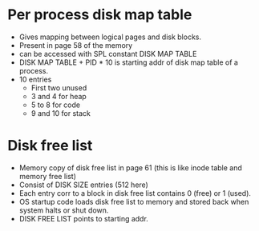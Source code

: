 # Per process disk map table

* Gives mapping between logical pages and disk blocks. 
* Present in page 58 of the memory
* can be accessed with SPL constant DISK MAP TABLE
* DISK MAP TABLE + PID * 10 is starting addr of disk map table of a process. 
* 10 entries
    * First two unused
    * 3 and 4 for heap 
    * 5 to 8 for code
    * 9 and 10 for stack

# Disk free list

* Memory copy of disk free list in page 61 (this is like inode table and memory free list) 
* Consist of DISK SIZE entries (512 here)
* Each entry corr to a block in disk free list contains 0 (free) or 1 (used). 
* OS startup code loads disk free list to memory and stored back when system halts or shut down. 
* DISK FREE LIST points to starting addr. 
